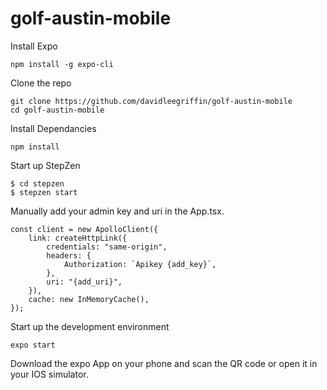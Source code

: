 # golf-austin-mobile

Install Expo
```
npm install -g expo-cli
```

Clone the repo
```
git clone https://github.com/davidleegriffin/golf-austin-mobile
cd golf-austin-mobile
```

Install Dependancies
```
npm install
```

Start up StepZen
```
$ cd stepzen
$ stepzen start
```


Manually add your admin key and uri in the App.tsx. 
```
const client = new ApolloClient({
	link: createHttpLink({
		credentials: "same-origin",
		headers: {
			Authorization: `Apikey {add_key}`,
		},
		uri: "{add_uri}",
	}),
	cache: new InMemoryCache(),
});
```

Start up the development environment
```
expo start
```

Download the expo App on your phone and scan the QR code or open it in your IOS simulator.
